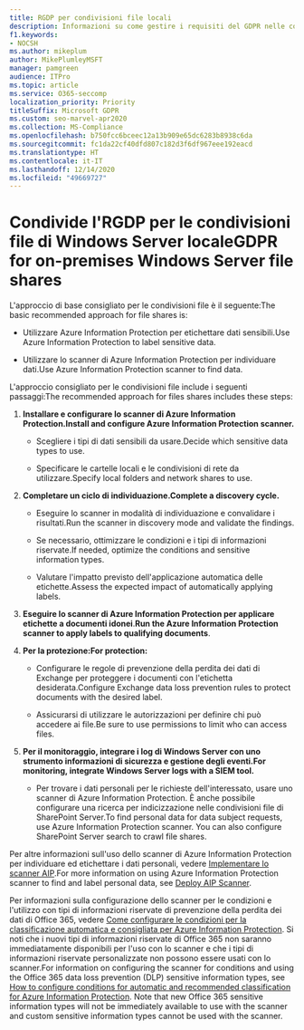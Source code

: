 ```yaml
---
title: RGDP per condivisioni file locali
description: Informazioni su come gestire i requisiti del GDPR nelle condivisioni file di Windows Server locale.
f1.keywords:
- NOCSH
ms.author: mikeplum
author: MikePlumleyMSFT
manager: pamgreen
audience: ITPro
ms.topic: article
ms.service: O365-seccomp
localization_priority: Priority
titleSuffix: Microsoft GDPR
ms.custom: seo-marvel-apr2020
ms.collection: MS-Compliance
ms.openlocfilehash: b750fcc6bceec12a13b909e65dc6283b8938c6da
ms.sourcegitcommit: fc1da22cf40dfd807c182d3f6df967eee192eacd
ms.translationtype: HT
ms.contentlocale: it-IT
ms.lasthandoff: 12/14/2020
ms.locfileid: "49669727"
---
```

# <a name="gdpr-for-on-premises-windows-server-file-shares"></a><span data-ttu-id="da5d3-103">Condivide l'RGDP per le condivisioni file di Windows Server locale</span><span class="sxs-lookup"><span data-stu-id="da5d3-103">GDPR for on-premises Windows Server file shares</span></span>

<span data-ttu-id="da5d3-104">L'approccio di base consigliato per le condivisioni file è il seguente:</span><span class="sxs-lookup"><span data-stu-id="da5d3-104">The basic recommended approach for file shares is:</span></span>

-   <span data-ttu-id="da5d3-105">Utilizzare Azure Information Protection per etichettare dati sensibili.</span><span class="sxs-lookup"><span data-stu-id="da5d3-105">Use Azure Information Protection to label sensitive data.</span></span>

-   <span data-ttu-id="da5d3-106">Utilizzare lo scanner di Azure Information Protection per individuare dati.</span><span class="sxs-lookup"><span data-stu-id="da5d3-106">Use Azure Information Protection scanner to find data.</span></span>

<span data-ttu-id="da5d3-107">L'approccio consigliato per le condivisioni file include i seguenti passaggi:</span><span class="sxs-lookup"><span data-stu-id="da5d3-107">The recommended approach for files shares includes these steps:</span></span>

1.  <span data-ttu-id="da5d3-108">**Installare e configurare lo scanner di Azure Information Protection.**</span><span class="sxs-lookup"><span data-stu-id="da5d3-108">**Install and configure Azure Information Protection scanner.**</span></span>

    -   <span data-ttu-id="da5d3-109">Scegliere i tipi di dati sensibili da usare.</span><span class="sxs-lookup"><span data-stu-id="da5d3-109">Decide which sensitive data types to use.</span></span>

    -   <span data-ttu-id="da5d3-110">Specificare le cartelle locali e le condivisioni di rete da utilizzare.</span><span class="sxs-lookup"><span data-stu-id="da5d3-110">Specify local folders and network shares to use.</span></span>

2.  <span data-ttu-id="da5d3-111">**Completare un ciclo di individuazione.**</span><span class="sxs-lookup"><span data-stu-id="da5d3-111">**Complete a discovery cycle.**</span></span>

    -   <span data-ttu-id="da5d3-112">Eseguire lo scanner in modalità di individuazione e convalidare i risultati.</span><span class="sxs-lookup"><span data-stu-id="da5d3-112">Run the scanner in discovery mode and validate the findings.</span></span>

    -   <span data-ttu-id="da5d3-113">Se necessario, ottimizzare le condizioni e i tipi di informazioni riservate.</span><span class="sxs-lookup"><span data-stu-id="da5d3-113">If needed, optimize the conditions and sensitive information types.</span></span>

    -   <span data-ttu-id="da5d3-114">Valutare l'impatto previsto dell'applicazione automatica delle etichette.</span><span class="sxs-lookup"><span data-stu-id="da5d3-114">Assess the expected impact of automatically applying labels.</span></span>

3.  <span data-ttu-id="da5d3-115">**Eseguire lo scanner di Azure Information Protection per applicare etichette a documenti idonei**.</span><span class="sxs-lookup"><span data-stu-id="da5d3-115">**Run the Azure Information Protection scanner to apply labels to qualifying documents**.</span></span>

4.  <span data-ttu-id="da5d3-116">**Per la protezione:**</span><span class="sxs-lookup"><span data-stu-id="da5d3-116">**For protection:**</span></span>

    -   <span data-ttu-id="da5d3-117">Configurare le regole di prevenzione della perdita dei dati di Exchange per proteggere i documenti con l'etichetta desiderata.</span><span class="sxs-lookup"><span data-stu-id="da5d3-117">Configure Exchange data loss prevention rules to protect documents with the desired label.</span></span>

    -   <span data-ttu-id="da5d3-118">Assicurarsi di utilizzare le autorizzazioni per definire chi può accedere ai file.</span><span class="sxs-lookup"><span data-stu-id="da5d3-118">Be sure to use permissions to limit who can access files.</span></span>

5.  <span data-ttu-id="da5d3-119">**Per il monitoraggio, integrare i log di Windows Server con uno strumento informazioni di sicurezza e gestione degli eventi.**</span><span class="sxs-lookup"><span data-stu-id="da5d3-119">**For monitoring, integrate Windows Server logs with a SIEM tool.**</span></span>

    -   <span data-ttu-id="da5d3-p101">Per trovare i dati personali per le richieste dell'interessato, usare uno scanner di Azure Information Protection. È anche possibile configurare una ricerca per indicizzazione nelle condivisioni file di SharePoint Server.</span><span class="sxs-lookup"><span data-stu-id="da5d3-p101">To find personal data for data subject requests, use Azure Information Protection scanner. You can also configure SharePoint Server search to crawl file shares.</span></span>

<span data-ttu-id="da5d3-122">Per altre informazioni sull'uso dello scanner di Azure Information Protection per individuare ed etichettare i dati personali, vedere [Implementare lo scanner AIP](https://docs.microsoft.com/azure/information-protection/deploy-aip-scanner).</span><span class="sxs-lookup"><span data-stu-id="da5d3-122">For more information on using Azure Information Protection scanner to find and label personal data, see [Deploy AIP Scanner](https://docs.microsoft.com/azure/information-protection/deploy-aip-scanner).</span></span>

<span data-ttu-id="da5d3-p102">Per informazioni sulla configurazione dello scanner per le condizioni e l'utilizzo con tipi di informazioni riservate di prevenzione della perdita dei dati di Office 365, vedere [Come configurare le condizioni per la classificazione automatica e consigliata per Azure Information Protection](https://docs.microsoft.com/information-protection/deploy-use/configure-policy-classification). Si noti che i nuovi tipi di informazioni riservate di Office 365 non saranno immediatamente disponibili per l'uso con lo scanner e che i tipi di informazioni riservate personalizzate non possono essere usati con lo scanner.</span><span class="sxs-lookup"><span data-stu-id="da5d3-p102">For information on configuring the scanner for conditions and using the Office 365 data loss prevention (DLP) sensitive information types, see [How to configure conditions for automatic and recommended classification for Azure Information Protection](https://docs.microsoft.com/information-protection/deploy-use/configure-policy-classification). Note that new Office 365 sensitive information types will not be immediately available to use with the scanner and custom sensitive information types cannot be used with the scanner.</span></span>

